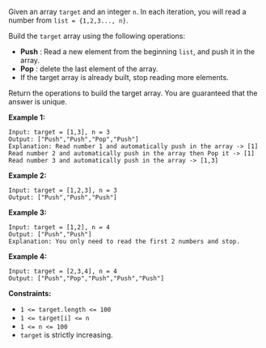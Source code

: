 Given an array `target` and an integer `n`. In each iteration, you will read a
number from  `list = {1,2,3..., n}`.

Build the `target` array using the following operations:

  * **Push** : Read a new element from the beginning `list`, and push it in the array.
  * **Pop** : delete the last element of the array.
  * If the target array is already built, stop reading more elements.

Return the operations to build the target array. You are guaranteed that the
answer is unique.



**Example 1:**

    
    
    Input: target = [1,3], n = 3
    Output: ["Push","Push","Pop","Push"]
    Explanation: Read number 1 and automatically push in the array -> [1]
    Read number 2 and automatically push in the array then Pop it -> [1]
    Read number 3 and automatically push in the array -> [1,3]
    

**Example 2:**

    
    
    Input: target = [1,2,3], n = 3
    Output: ["Push","Push","Push"]
    

**Example 3:**

    
    
    Input: target = [1,2], n = 4
    Output: ["Push","Push"]
    Explanation: You only need to read the first 2 numbers and stop.
    

**Example 4:**

    
    
    Input: target = [2,3,4], n = 4
    Output: ["Push","Pop","Push","Push","Push"]
    



**Constraints:**

  * `1 <= target.length <= 100`
  * `1 <= target[i] <= n`
  * `1 <= n <= 100`
  * `target` is strictly increasing.


